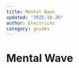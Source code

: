 ```yaml
---
title: Mental Wave
updated: "2025-10-26"
author: Electricks
category: guides
---
```


# Mental Wave


